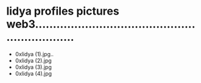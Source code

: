 # lidya profiles pictures web3................................................................
- 0xlidya (1).jpg..
- 0xlidya (2).jpg
- 0xlidya (3).jpg
- 0xlidya (4).jpg
